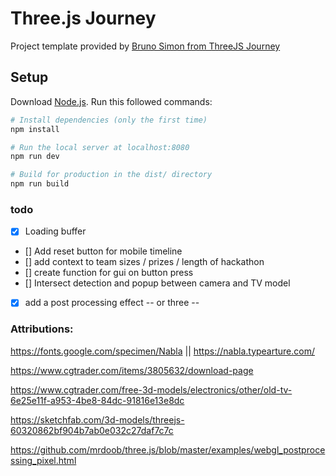 # Three.js Journey

Project template provided by [Bruno Simon from ThreeJS Journey](https://threejs-journey.com/)

## Setup
Download [Node.js](https://nodejs.org/en/download/).
Run this followed commands:

``` bash
# Install dependencies (only the first time)
npm install

# Run the local server at localhost:8080
npm run dev

# Build for production in the dist/ directory
npm run build
```

### todo

- [x] Loading buffer
- [] Add reset button for mobile timeline
- [] add context to team sizes / prizes / length of hackathon
- [] create function for gui on button press
- [] Intersect detection and popup between camera and TV model
- [X] add a post processing effect -- or three --

### Attributions:

https://fonts.google.com/specimen/Nabla || https://nabla.typearture.com/

https://www.cgtrader.com/items/3805632/download-page

https://www.cgtrader.com/free-3d-models/electronics/other/old-tv-6e25e11f-a953-4be8-84dc-91816e13e8dc

https://sketchfab.com/3d-models/threejs-60320862bf904b7ab0e032c27daf7c7c

https://github.com/mrdoob/three.js/blob/master/examples/webgl_postprocessing_pixel.html





